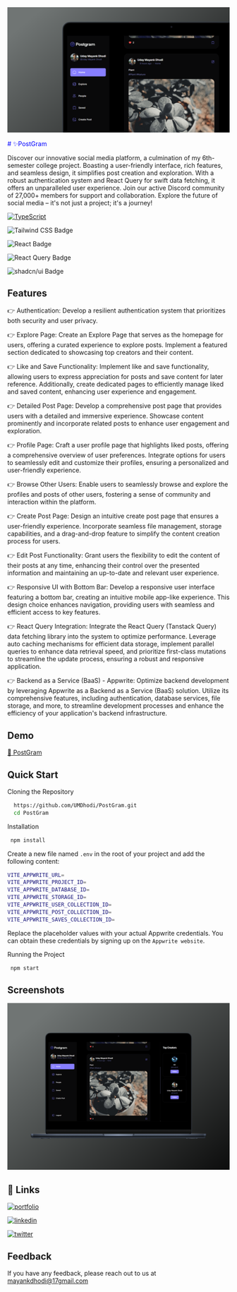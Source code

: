 <img src="https://github.com/UMDhodi/PostGram/blob/main/mockup2.png" alt="banner" >

<span style="color:blue"># ✨PostGram</span>

Discover our innovative social media platform, a culmination of my 6th-semester college project. Boasting a user-friendly interface, rich features, and seamless design, it simplifies post creation and exploration. With a robust authentication system and React Query for swift data fetching, it offers an unparalleled user experience. Join our active Discord community of 27,000+ members for support and collaboration. Explore the future of social media – it's not just a project; it's a journey!


[![TypeScript](https://img.shields.io/badge/TypeScript-007ACC?style=for-the-badge&logo=typescript&logoColor=white)](https://www.typescriptlang.org/)

![Tailwind CSS Badge](https://img.shields.io/badge/Tailwind%20CSS-06B6D4?logo=tailwindcss&logoColor=fff&style=flat-square)

![React Badge](https://img.shields.io/badge/React-61DAFB?logo=react&logoColor=000&style=flat-square)

![React Query Badge](https://img.shields.io/badge/React%20Query-FF4154?logo=reactquery&logoColor=fff&style=flat-square)

![shadcn/ui Badge](https://img.shields.io/badge/shadcn%2Fui-000?logo=shadcnui&logoColor=fff&style=flat-square)


## Features

👉 Authentication: Develop a resilient authentication system that prioritizes both security and user privacy.

👉 Explore Page: Create an Explore Page that serves as the homepage for users, offering a curated experience to explore posts. Implement a featured section dedicated to showcasing top creators and their content.

👉 Like and Save Functionality: Implement like and save functionality, allowing users to express appreciation for posts and save content for later reference. Additionally, create dedicated pages to efficiently manage liked and saved content, enhancing user experience and engagement.

👉 Detailed Post Page: Develop a comprehensive post page that provides users with a detailed and immersive experience. Showcase content prominently and incorporate related posts to enhance user engagement and exploration.

👉 Profile Page: Craft a user profile page that highlights liked posts, offering a comprehensive overview of user preferences. Integrate options for users to seamlessly edit and customize their profiles, ensuring a personalized and user-friendly experience.

👉 Browse Other Users: Enable users to seamlessly browse and explore the profiles and posts of other users, fostering a sense of community and interaction within the platform.

👉 Create Post Page: Design an intuitive create post page that ensures a user-friendly experience. Incorporate seamless file management, storage capabilities, and a drag-and-drop feature to simplify the content creation process for users.

👉 Edit Post Functionality: Grant users the flexibility to edit the content of their posts at any time, enhancing their control over the presented information and maintaining an up-to-date and relevant user experience.

👉 Responsive UI with Bottom Bar: Develop a responsive user interface featuring a bottom bar, creating an intuitive mobile app-like experience. This design choice enhances navigation, providing users with seamless and efficient access to key features.

👉 React Query Integration: Integrate the React Query (Tanstack Query) data fetching library into the system to optimize performance. Leverage auto caching mechanisms for efficient data storage, implement parallel queries to enhance data retrieval speed, and prioritize first-class mutations to streamline the update process, ensuring a robust and responsive application.

👉 Backend as a Service (BaaS) - Appwrite: Optimize backend development by leveraging Appwrite as a Backend as a Service (BaaS) solution. Utilize its comprehensive features, including authentication, database services, file storage, and more, to streamline development processes and enhance the efficiency of your application's backend infrastructure. 



## Demo

[🔗 PostGram](https://postgram-eg.netlify.app/)

## Quick Start

Cloning the Repository

```bash
  https://github.com/UMDhodi/PostGram.git
  cd PostGram
```

Installation 

```bash
 npm install
```

Create a new file named `.env` in the root of your project and add the following content:

```bash
VITE_APPWRITE_URL=
VITE_APPWRITE_PROJECT_ID=
VITE_APPWRITE_DATABASE_ID=
VITE_APPWRITE_STORAGE_ID=
VITE_APPWRITE_USER_COLLECTION_ID=
VITE_APPWRITE_POST_COLLECTION_ID=
VITE_APPWRITE_SAVES_COLLECTION_ID=
```
Replace the placeholder values with your actual Appwrite credentials. You can obtain these credentials by signing up on the `Appwrite website`.

Running the Project 

```bash
 npm start
```
## Screenshots
<img src="https://github.com/UMDhodi/PostGram/blob/main/mockup1.png" alt="project-screenshot" >



## 🔗 Links
[![portfolio](https://img.shields.io/badge/my_portfolio-000?style=for-the-badge&logo=ko-fi&logoColor=white)](https://udaymayankdhodi.netlify.app/)

[![linkedin](https://img.shields.io/badge/linkedin-0A66C2?style=for-the-badge&logo=linkedin&logoColor=white)](https://www.linkedin.com/in/mayank-dhodi-a2713a173/)

[![twitter](https://img.shields.io/badge/twitter-1DA1F2?style=for-the-badge&logo=twitter&logoColor=white)](https://twitter.com/MayankDhodi8)


## Feedback

If you have any feedback, please reach out to us at mayankdhodi@17gmail.com
